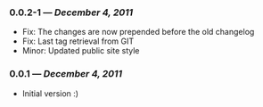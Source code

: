 ### 0.0.2-1 — *December 4, 2011*

  * Fix: The changes are now prepended before the old changelog
  * Fix: Last tag retrieval from GIT
  * Minor: Updated public site style

### 0.0.1 — *December 4, 2011*

  * Initial version :)

